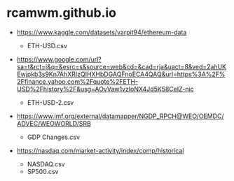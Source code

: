 # rcamwm.github.io

* https://www.kaggle.com/datasets/varpit94/ethereum-data
  * ETH-USD.csv
  
* https://www.google.com/url?sa=t&rct=j&q=&esrc=s&source=web&cd=&cad=rja&uact=8&ved=2ahUKEwjpkb3s9Kn7AhXRIzQIHXHbDGAQFnoECA4QAQ&url=https%3A%2F%2Ffinance.yahoo.com%2Fquote%2FETH-USD%2Fhistory%2F&usg=AOvVaw1vzIoNX4Jd5K58CeIZ-nic
  * ETH-USD-2.csv

* https://www.imf.org/external/datamapper/NGDP_RPCH@WEO/OEMDC/ADVEC/WEOWORLD/SRB
  * GDP Changes.csv

* https://nasdaq.com/market-activity/index/comp/historical 
  * NASDAQ.csv
  * SP500.csv
